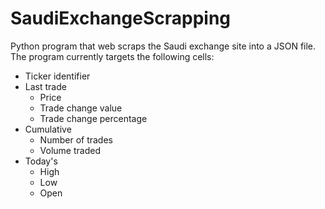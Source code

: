 # SaudiExchangeScrapping
Python program that web scraps the Saudi exchange site into a JSON file. 
The program currently targets the following cells:
- Ticker identifier  
- Last trade 
	- Price 
	- Trade change value
	- Trade change percentage 
- Cumulative
	- Number of trades 
	- Volume traded 
- Today's
	- High
	- Low
	- Open
